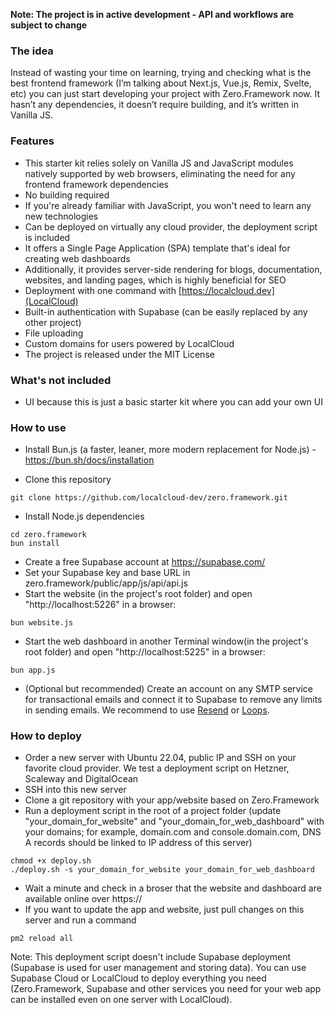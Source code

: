 **Note: The project is in active development - API and workflows are subject to change**

### The idea

Instead of wasting your time on learning, trying and checking what is the best frontend framework (I’m talking about Next.js, Vue.js, Remix, Svelte, etc) you can just start developing your project with Zero.Framework now. It hasn’t any dependencies, it doesn’t require building, and it’s written in Vanilla JS.

### Features

- This starter kit relies solely on Vanilla JS and JavaScript modules natively supported by web browsers, eliminating the need for any frontend framework dependencies
- No building required
- If you're already familiar with JavaScript, you won't need to learn any new technologies
- Can be deployed on virtually any cloud provider, the deployment script is included
- It offers a Single Page Application (SPA) template that's ideal for creating web dashboards
- Additionally, it provides server-side rendering for blogs, documentation, websites, and landing pages, which is highly beneficial for SEO
- Deployment with one command with [https://localcloud.dev](LocalCloud)
- Built-in authentication with Supabase (can be easily replaced by any other project)
- File uploading
- Custom domains for users powered by LocalCloud
- The project is released under the MIT License

### What's not included

- UI because this is just a basic starter kit where you can add your own UI

### How to use

- Install Bun.js (a faster, leaner, more modern replacement for Node.js) - https://bun.sh/docs/installation

- Clone this repository

```
git clone https://github.com/localcloud-dev/zero.framework.git
```
- Install Node.js dependencies
```
cd zero.framework
bun install
```
- Create a free Supabase account at https://supabase.com/
- Set your Supabase key and base URL in zero.framework/public/app/js/api/api.js
- Start the website (in the project's root folder) and open "http://localhost:5226" in a browser:
```
bun website.js
```
- Start the web dashboard in another Terminal window(in the project's root folder)  and open "http://localhost:5225" in a browser:
```
bun app.js
```

- (Optional but recommended) Create an account on any SMTP service for transactional emails and connect it to Supabase to remove any limits in sending emails. We recommend to use [Resend](https://resend.com/) or [Loops](https://loops.so/).

### How to deploy

- Order a new server with Ubuntu 22.04, public IP and SSH on your favorite cloud provider. We test a deployment script on Hetzner, Scaleway and DigitalOcean
- SSH into this new server
- Clone a git repository with your app/website based on Zero.Framework
- Run a deployment script in the root of a project folder (update "your_domain_for_website" and "your_domain_for_web_dashboard" with your domains; for example, domain.com and console.domain.com, DNS A records should be linked to IP address of this server) 
```
chmod +x deploy.sh
./deploy.sh -s your_domain_for_website your_domain_for_web_dashboard
```
- Wait a minute and check in a broser that the website and dashboard are available online over https://
- If you want to update the app and website, just pull changes on this server and run a command 
```
pm2 reload all
```

Note: This deployment script doesn't include Supabase deployment (Supabase is used for user management and storing data). You can use Supabase Cloud or LocalCloud to deploy everything you need (Zero.Framework, Supabase and other services you need for your web app can be installed even on one server with LocalCloud).